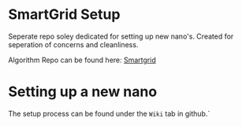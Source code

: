 # SmartGrid Setup

Seperate repo soley dedicated for setting up new nano's.
Created for seperation of concerns and cleanliness.

Algorithm Repo can be found here: [Smartgrid](https://github.com/RDAxRoadkill/SmartGrid)


# Setting up a new nano
The setup process can be found under the `Wiki` tab in github.`